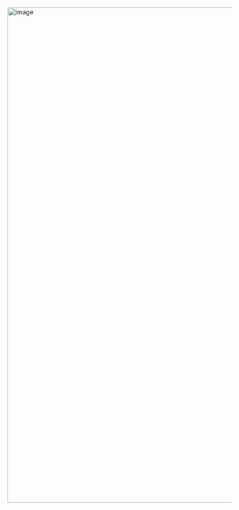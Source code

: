 <img width="1113" alt="image" src="https://github.com/user-attachments/assets/e1dc9b86-1bda-40c9-8858-396811a77c5a">
